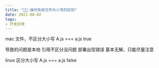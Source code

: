 ```yaml
---
title: "📁📁-操作系统文件大小写的区别"
date: 2021-08-02
tags: 
- 开发日常
---
```

mac 文件，不区分大小写 
A.js  === a.js true

导致的问题是本地 引用不区分没问题 部署出现错误
基本无解，只能尽量注意

linux 区分大小写 
A.js === a.js false
